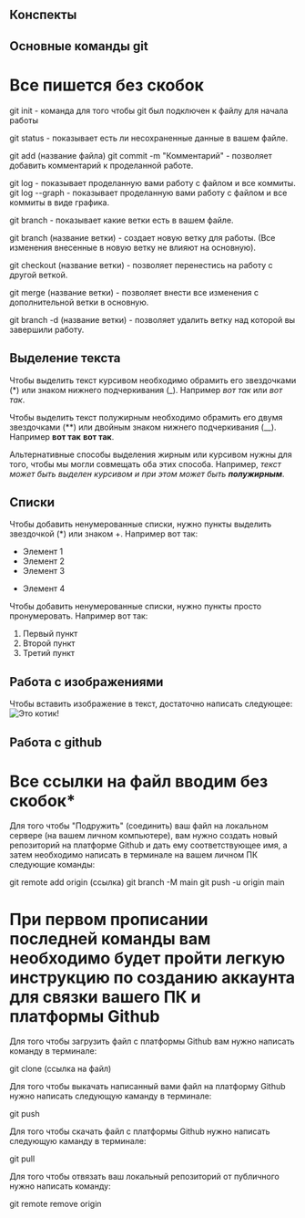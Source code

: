 ## Конспекты

## Основные команды git 

# Все пишется без скобок
git init - команда для того чтобы git был подключен к файлу для начала работы

git status - показывает есть ли несохраненные данные в вашем файле.

git add (название файла)
git commit -m "Комментарий" - позволяет добавить комментарий к проделанной работе.

git log - показывает проделанную вами работу с файлом и все коммиты.
git log --graph - показывает проделанную вами работу с файлом и все коммиты в виде графика.

git branch - показывает какие ветки есть в вашем файле.

git branch (название ветки) - создает новую ветку для работы. (Все изменения внесенные в новую ветку не влияют на основную).

git checkout (название ветки) - позволяет перенестись на работу с другой веткой.

git merge (название ветки) - позволяет внести все изменения с дополнительной ветки в основную.

git branch -d (название ветки) - позволяет удалить ветку над которой вы завершили работу.

## Выделение текста

Чтобы выделить текст курсивом необходимо обрамить его звездочками (*) или знаком нижнего подчеркивания (_). Например *вот так* или _вот так_.

Чтобы выделить текст полужирным необходимо обрамить его двумя звездочками (**) или двойным знаком нижнего подчеркивания (__). Например **вот так** __вот так__.

Альтернативные способы выделения жирным или курсивом нужны для того, чтобы мы могли совмещать оба этих способа. Например, _текст может быть выделен курсивом и при этом может быть **полужирным**_.

## Списки

Чтобы добавить ненумерованные списки, нужно пункты выделить звездочкой (*) или знаком +.
Например вот так:
* Элемент 1
* Элемент 2
* Элемент 3
+ Элемент 4

Чтобы добавить ненумерованные списки, нужно пункты просто пронумеровать.
Например вот так:
1. Первый пункт
2. Второй пункт
3. Третий пункт

## Работа с изображениями

Чтобы вставить изображение в текст, достаточно написать следующее:
![Это котик!](Kotik.jpg)

## Работа с github

# Все ссылки на файл вводим без скобок*

Для того чтобы "Подружить" (соединить) ваш файл на локальном сервере (на вашем личном компьютере), вам нужно создать новый репозиторий на платформе Github и дать ему соответствующее имя, а затем необходимо написать в терминале на вашем личном ПК следующие команды:

git remote add origin (ссылка)
git branch -M main
git push -u origin main
# При первом прописании последней команды вам необходимо будет пройти легкую инструкцию по созданию аккаунта для связки вашего ПК и платформы Github 

Для того чтобы загрузить файл с платформы Github вам нужно написать команду в терминале:

git clone (ссылка на файл)

Для того чтобы выкачать написанный вами файл на платформу Github нужно написать следующую каманду в терминале:

git push

Для того чтобы скачать файл с платформы Github нужно написать следующую каманду в терминале:

git pull

Для того чтобы отвязать ваш локальный репозиторий от публичного нужно написать команду:

git remote remove origin